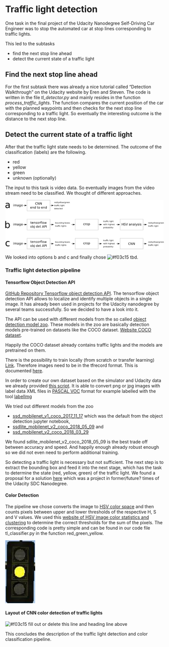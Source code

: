 # Traffic light detection
One task in the final project of the Udacity Nanodegree Self-Driving Car Engineer was to stop the automated car at stop lines corresponding to traffic lights.

This led to the subtasks

* find the next stop line ahead
* detect the current state of a traffic light

## Find the next stop line ahead
For the first subtask there was already a nice tutorial called “Detection Walkthrough” on the Udacity website by Eren and Steven. The code is written in the file _tl_detector.py_ and mainly resides in the function _process_traffic_lights_. The function compares the current position of the car with the planned waypoints and then checks for the next stop line corresponding to a traffic light. So eventually the interesting outcome is the distance to the next stop line.

## Detect the current state of a traffic light
After that the traffic light state needs to be determined. The outcome of the classification (labels) are the following.

* red
* yellow
* green
* unknown (optionally)

The input to this task is video data. So eventually images from the video stream need to be classified. We thought of different approaches.

<img src="traffic_light_detection_architectures.png" width=640>

We looked into options b and c and finally chose ![#f03c15](https://placehold.it/15/f03c15/000000?text=+) tbd.

### Traffic light detection pipeline

#### Tensorflow Object Detection API 

[GitHub Repository Tensorflow object detection API](https://github.com/tensorflow/models/tree/master/research/object_detection).
The tensorflow object detection API allows to localize and identify multiple objects in a single image. It has already been used in projects for the Udacity nanodegree by several teams successfully. So we decided to have a look into it.

The API can be used with different models from the so called [object detection model zoo](https://github.com/tensorflow/models/blob/master/research/object_detection/g3doc/detection_model_zoo.md). These models in the zoo are basically detection models pre-trained on datasets like the COCO dataset. [Website COCO dataset](http://cocodataset.org).

Happily the COCO dataset already contains traffic lights and the models are pretrained on them.

There is the possibility to train locally (from scratch or transfer learning) [Link](https://github.com/tensorflow/models/blob/master/research/object_detection/g3doc/running_locally.md). Therefore images need to be in the tfrecord format. This is documented [here](https://github.com/tensorflow/models/blob/master/research/object_detection/g3doc/using_your_own_dataset.md).

In order to create our own dataset based on the simulator and Udacity data we already provided [this script](https://github.com/mcounter/RealSDC/blob/master/Test_Images/Simulator/test/conv2tfrec.py). It is able to convert png or jpg images with label data XML files in [PASCAL VOC](http://host.robots.ox.ac.uk/pascal/VOC/) format for example labelled with the tool [labelImg](https://github.com/tzutalin/labelImg)

We tried out different models from the zoo

* [ssd_mobilenet_v1_coco_2017_11_17](https://github.com/tensorflow/models/blob/master/research/object_detection/object_detection_tutorial.ipynb) which was the default from the object detection jupyter notebook,
* [ssdlite_mobilenet_v2_coco_2018_05_09](http://download.tensorflow.org/models/object_detection/ssdlite_mobilenet_v2_coco_2018_05_09.tar.gz) and 
* [ssd_mobilenet_v2_coco_2018_03_29](http://download.tensorflow.org/models/object_detection/ssd_mobilenet_v2_coco_2018_03_29)

We found sdlite_mobilenet_v2_coco_2018_05_09 is the best trade off between accuracy and speed. And happily enough already robust enough so we did not even need to perform additional training.

So detecting a traffic light is necessary but not sufficient. The next step is to extract the bounding box and feed it into the next stage, which has the task to determine the state (red, yellow, green) of the traffic light. We found a proposal for a solution [here](https://github.com/udacity/iSDC-P5-traffic-light-classifier-starter-code/blob/master/Traffic_Light_Classifier.ipynb) which was a project in former/future? times of the Udacity SDC Nanodegree.


#### Color Detection
The pipeline we chose converts the image to [HSV color space](https://en.wikipedia.org/wiki/HSL_and_HSV) and then counts pixels between upper and lower thresholds of the respective H, S and V values. We used this [website of HSV image color statistics and clustering](http://mkweb.bcgsc.ca/color-summarizer/) to determine the correct thresholds for the sum of the pixels. The corresponding code is pretty simple and can be found in our code file tl_classifier.py in the function red_green_yellow.

<img src="traffic_light_crop.png" height=200>


#### Layout of CNN color detection of traffic lights
![#f03c15](https://placehold.it/15/f03c15/000000?text=+) fill out or delete this line and heading line above 


This concludes the description of the traffic light detection and color classification pipeline.

